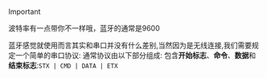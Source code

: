 >[!IMPORTANT]
>波特率有一点带你不一样哦，蓝牙的通常是9600


蓝牙感觉就使用而言其实和串口并没有什么差别,当然因为是无线连接,我们需要规定一个简单的串口协议:
通常协议由以下部分组成:
包含**开始标志**、**命令**、**数据**和**结束标志**:`STX | CMD | DATA | ETX`
